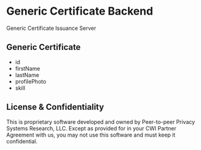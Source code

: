 # Generic Certificate Backend

Generic Certificate Issuance Server

## Generic Certificate

- id
- firstName
- lastName
- profilePhoto
- skill

## License & Confidentiality

This is proprietary software developed and owned by Peer-to-peer Privacy Systems Research, LLC.
Except as provided for in your CWI Partner Agreement with us, you may not use this software and
must keep it confidential.
